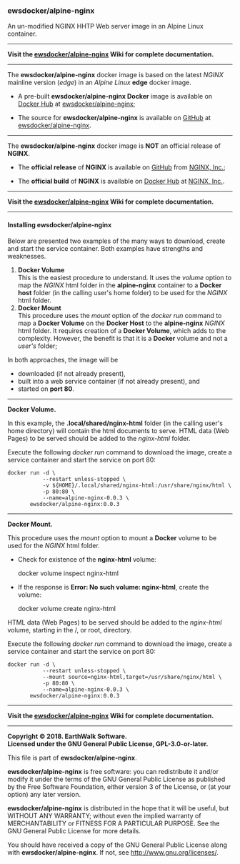 ### ewsdocker/alpine-nginx
An un-modified NGINX HHTP Web server image in an Alpine Linux container. 
____  

**Visit the [ewsdocker/alpine-nginx](https://github.com/ewsdocker/alpine-nginx/wiki) Wiki for complete documentation.**  
____  

The **ewsdocker/alpine-nginx** docker image is based on the latest _NGINX_ mainline version (_edge_) in an  _Alpine Linux_ **edge** docker image.  

- A pre-built **ewsdocker/alpine-nginx Docker** image is available on [Docker Hub](https://hub.docker.com) at [ewsdocker/alpine-nginx](https://hub.docker.com/r/ewsdocker/alpine-nginx/);

- The source for **ewsdocker/alpine-nginx** is available on [GitHub](https://github.com/) at [ewsdocker/alpine-nginx](https://github.com/ewsdocker/alpine-nginx).  

____  

The **ewsdocker/alpine-nginx** docker image is **NOT** an official release of **NGINX**.  
  
- The **official release** of **NGINX** is available on [GitHub](https://github.com/) from [NGINX, Inc.](https://github.com/nginxinc);  
  
- The **official build** of **NGINX** is available on [Docker Hub](https://hub.docker.com) at [NGINX, Inc.](https://hub.docker.com/_/nginx/).  

____  

**Visit the [ewsdocker/alpine-nginx](https://github.com/ewsdocker/alpine-nginx/wiki) Wiki for complete documentation.**  
____  

#### Installing ewsdocker/alpine-nginx  

Below are presented two examples of the many ways to download, create and start the service container.  Both examples have strengths and weaknesses.  

1. **Docker Volume**  
   This is the easiest procedure to understand.  It uses the _volume_ option to map the _NGINX_ html folder in the **alpine-nginx** container to a **Docker host** folder (in the calling user's home folder) to be used for the _NGINX_ html folder.  
2. **Docker Mount**  
   This procedure uses the _mount_ option of the _docker run_ command to map a **Docker Volume** on the **Docker Host** to the **alpine-nginx** _NGINX_ html folder.  It requires creation of a **Docker Volume**, which adds to the complexity. However, the benefit is that it is a **Docker** volume and not a _user's_ folder;

In both approaches, the image will be 
- downloaded (if not already present), 
- built into a web service container (if not already present), and 
- started on **port 80**.  

____  

**Docker Volume.**
  
In this example, the **.local/shared/nginx-html** folder (in the calling user's home directory) will contain the html documents to serve.  HTML data (Web Pages) to be served should be added to the _nginx-html_ folder.  

Execute the following _docker run_ command to download the image, create a service container and start the service on port 80:

    docker run -d \
               --restart unless-stopped \
               -v ${HOME}/.local/shared/nginx-html:/usr/share/nginx/html \
               -p 80:80 \
               --name=alpine-nginx-0.0.3 \
           ewsdocker/alpine-nginx:0.0.3  
____  
  
**Docker Mount.**
  
This procedure uses the _mount_ option to mount a **Docker** volume to be used for the _NGINX_ html folder.  

 + Check for existence of the **nginx-html** volume:  
    
    docker volume inspect nginx-html
    
 + If the response is **Error: No such volume: nginx-html**, create the volume:

    docker volume create nginx-html  

HTML data (Web Pages) to be served should be added to the _nginx-html_ volume, starting in the /, or root, directory.  

Execute the following _docker run_ command to download the image, create a service container and start the service on port 80:

    docker run -d \
               --restart unless-stopped \
               --mount source=nginx-html,target=/usr/share/nginx/html \
               -p 80:80 \
               --name=alpine-nginx-0.0.3 \
           ewsdocker/alpine-nginx:0.0.3  
____  
  
**Visit the [ewsdocker/alpine-nginx](https://github.com/ewsdocker/alpine-nginx/wiki) Wiki for complete documentation.**  
____  

**Copyright © 2018. EarthWalk Software.**  
**Licensed under the GNU General Public License, GPL-3.0-or-later.**  

This file is part of **ewsdocker/alpine-nginx**.  

**ewsdocker/alpine-nginx** is free software: you can redistribute 
it and/or modify it under the terms of the GNU General Public License 
as published by the Free Software Foundation, either version 3 of the 
License, or (at your option) any later version.  

**ewsdocker/alpine-nginx** is distributed in the hope that it will 
be useful, but WITHOUT ANY WARRANTY; without even the implied warranty 
of MERCHANTABILITY or FITNESS FOR A PARTICULAR PURPOSE.  See the
GNU General Public License for more details.  

You should have received a copy of the GNU General Public License
along with **ewsdocker/alpine-nginx**.  If not, see 
<http://www.gnu.org/licenses/>.  
